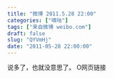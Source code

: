 ```yaml
---
title: "微博 2011.5.28 22:00"
categories: ["嘀咕"]
tags: ["来自微博 weibo.com"]
draft: false
slug: "QYVmHj"
date: "2011-05-28 22:00:00"
---
```


<p>说多了，也就没意思了。 O网页链接 ​​​​</p>
